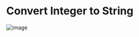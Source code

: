 <h1>Convert Integer to String</h1>

![image](https://github.com/user-attachments/assets/8a78221f-e573-4d23-b6d6-7c0b5bb23b19)
